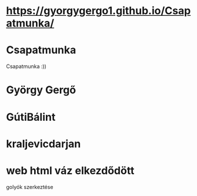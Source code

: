 #  https://gyorgygergo1.github.io/Csapatmunka/
# Csapatmunka
Csapatmunka :))
# György Gergő
# GútiBálint
# kraljevicdarjan
# web html váz elkezdődött

golyók szerkeztése

